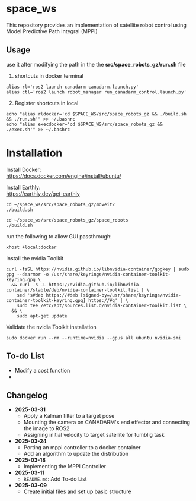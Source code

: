 # space_ws

This repository provides an implementation of satellite robot control using Model Predictive Path Integral (MPPI)

## Usage
use it after modifying the path in the the <strong>src/space_robots_gz/run.sh</strong> file

1. shortcuts in docker terminal   
```
alias rl='ros2 launch canadarm canadarm.launch.py'
alias ctl='ros2 launch robot_manager run_canadarm_control.launch.py'
```
2. Register shortcuts in local   
```
echo "alias rldocker='cd $SPACE_WS/src/space_robots_gz && ./build.sh && ./run.sh'" >> ~/.bashrc
echo "alias execdocker='cd $SPACE_WS/src/space_robots_gz && ./exec.sh'" >> ~/.bashrc
```

# Installation

Install Docker:   
https://docs.docker.com/engine/install/ubuntu/

Install Earthly:   
https://earthly.dev/get-earthly

```
cd ~/space_ws/src/space_robots_gz/moveit2
./build.sh

cd ~/space_ws/src/space_robots_gz/space_robots
./build.sh
```

run the following to allow GUI passthrough:
```
xhost +local:docker
```

Install the nvidia Toolkit

```
curl -fsSL https://nvidia.github.io/libnvidia-container/gpgkey | sudo gpg --dearmor -o /usr/share/keyrings/nvidia-container-toolkit-keyring.gpg \
  && curl -s -L https://nvidia.github.io/libnvidia-container/stable/deb/nvidia-container-toolkit.list | \
    sed 's#deb https://#deb [signed-by=/usr/share/keyrings/nvidia-container-toolkit-keyring.gpg] https://#g' | \
    sudo tee /etc/apt/sources.list.d/nvidia-container-toolkit.list \
  && \
    sudo apt-get update
```

Validate the nvidia Toolkit installation
```
sudo docker run --rm --runtime=nvidia --gpus all ubuntu nvidia-smi
```

## To-do List

- Modify a cost function
- 

## Changelog

- **2025-03-31**  
  - Apply a Kalman filter to a target pose
  - Mounting the camera on CANADARM's end effector and connecting the image to ROS2
  - Assigning initial velocity to target satellite for tumblig task
- **2025-03-24**  
  - Porting an mppi controller to a docker container
  - Add an algorithm to update the distribution
- **2025-03-18**  
  - Implementing the MPPI Controller
- **2025-03-11**  
  - `README.md`: Add To-do List
- **2025-03-09**  
  - Create initial files and set up basic structure
